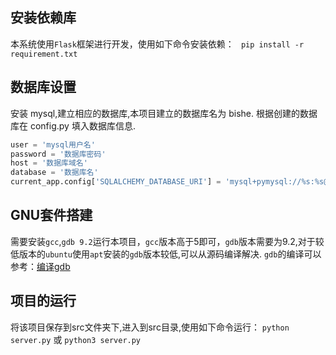 ## 安装依赖库

本系统使用`Flask`框架进行开发，使用如下命令安装依赖：
` pip install -r requirement.txt`

## 数据库设置

安装 mysql,建立相应的数据库,本项目建立的数据库名为 bishe.
根据创建的数据库在 config.py 填入数据库信息.

```python
user = 'mysql用户名'
password = '数据库密码'
host = '数据库域名'
database = '数据库名'
current_app.config['SQLALCHEMY_DATABASE_URI'] = 'mysql+pymysql://%s:%s@%s:数据库监听端口/%s' % (user,password,host,database)
```
## GNU套件搭建
需要安装`gcc`,`gdb 9.2`运行本项目，`gcc`版本高于5即可，`gdb`版本需要为9.2,对于较低版本的`ubuntu`使用`apt`安装的`gdb`版本较低,可以从源码编译解决.
`gdb`的编译可以参考：[编译gdb](https://blog.csdn.net/qq_38677814/article/details/116356232)
## 项目的运行
将该项目保存到src文件夹下,进入到src目录,使用如下命令运行：
`python server.py` 或 `python3 server.py`
